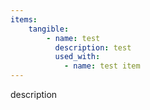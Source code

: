 ```yaml
---
items:
    tangible:
        - name: test
          description: test
          used_with:
            - name: test item
---
```

description
